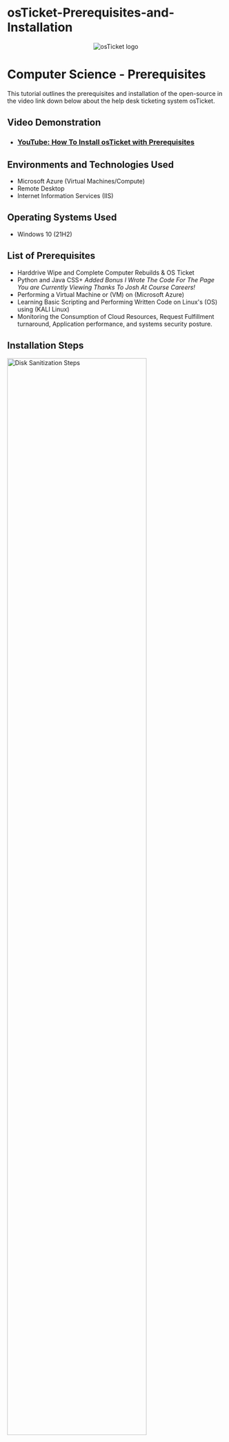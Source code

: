 # osTicket-Prerequisites-and-Installation
<p align="center">
<img src="https://i.imgur.com/Clzj7Xs.png" alt="osTicket logo"/>
</p>

<h1>Computer Science - Prerequisites </h1>
This tutorial outlines the prerequisites and installation of the open-source in the video link down below about the help desk ticketing system osTicket.<br />


<h2>Video Demonstration</h2>

- ### [YouTube: How To Install osTicket with Prerequisites](https://www.youtube.com)

<h2>Environments and Technologies Used</h2>

- Microsoft Azure (Virtual Machines/Compute)
- Remote Desktop
- Internet Information Services (IIS)

<h2>Operating Systems Used </h2>

- Windows 10</b> (21H2)

<h2>List of Prerequisites</h2>

- Harddrive Wipe and Complete Computer Rebuilds & OS Ticket
- Python and Java CSS+    *Added Bonus I Wrote The Code For The Page You are Currently Viewing Thanks To Josh At Course Careers!*
- Performing a Virtual Machine or (VM) on (Microsoft Azure)
- Learning Basic Scripting and Performing Written Code on Linux's (OS) using (KALI Linux)
- Monitoring the Consumption of Cloud Resources, Request Fulfillment turnaround, Application performance, and systems security posture.

<h2>Installation Steps</h2>

<p>
<img src="https://www.oldergeeks.com/downloads/gallery/hardwipe4.png" height="80%" width="80%" alt="Disk Sanitization Steps"/>
</p>
<p>
How to Wipe a Hard Drive

Back up anything you want to keep, such as photos, software product keys, etc.
Download a free data destruction program. Any of the first six programs we recommend on that list will work great because they can be used to wipe a hard drive from outside of Windows, a necessary feature if you want to wipe the hard drive that Windows is installed on.
Complete whatever steps are necessary to install the software or, in the case of a bootable program like DBAN, get the ISO image on a CD or DVD disc, or a USB device like a flash drive
Wipe the hard drive according to the program's instructions.
After properly wiping a hard drive, you can be confident that whatever information was on the drive is now gone for good.
</p>
<br />

<p>
<img src="https://chiselanalytics.com/wp-content/uploads/2020/09/Azure20Home20Page-1.png" height="80%" width="80%" alt="Disk Sanitization Steps"/>
</p>
<p>
Microsoft Azure, formerly known as Windows Azure, is Microsoft's public cloud computing platform. It provides a broad range of cloud services, including compute, analytics, storage and networking. Users can pick and choose from these services to develop and scale new applications or run existing applications in the public cloud.

The Azure platform aims to help businesses manage challenges and meet their organizational goals. It offers tools that support all industries -- including e-commerce, finance and a variety of Fortune 500 companies -- and is compatible with open source technologies. This gives users the flexibility to use their preferred tools and technologies. In addition, Azure offers four different forms of cloud computing: infrastructure as a service (IaaS), platform as a service (PaaS), software as a service (SaaS) and serverless functions.

Microsoft charges for Azure on a pay-as-you-go (PAYG) basis, meaning subscribers receive a bill each month that only charges them for the specific resources and services they have used.

How does Microsoft Azure work?
Once customers subscribe to Azure, they have access to all the services included in the Azure portal. Subscribers can use these services to create cloud-based resources, such as VMs and databases. Azure resources and services can then be assembled into running environments used to host workloads and store data.
</p>
<br />

<p>
<img src="https://jun711.github.io/assets/images/2019-06-15-aws-serverless-cd-ci-using-codepipeline-and-codestar/codestar-codepipeline-setup-2-edit-yaml-functionName.png" height="80%" width="80%" alt="Disk Sanitization Steps"/>
</p>
<p>
A scripting language (also known as scripting, or script) is a series of commands that can be executed without the need for compiling. While all scripting languages are programming languages, not all programming languages are scripting languages. PHP, Perl, and Python are common examples of scripting languages.
</p>
<br />
